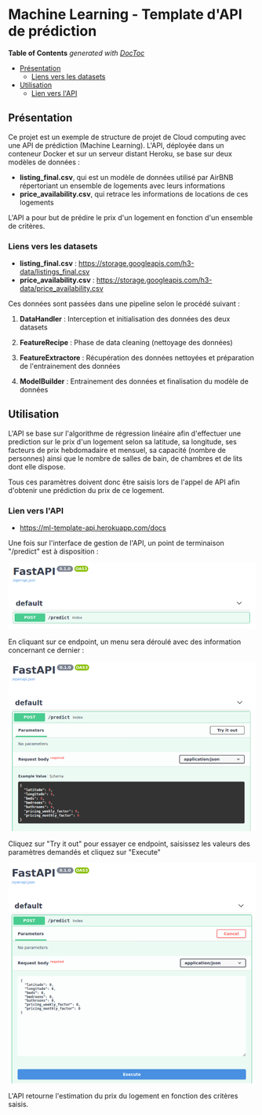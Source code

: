 # Machine Learning - Template d'API de prédiction

<!-- START doctoc generated TOC please keep comment here to allow auto update -->
<!-- DON'T EDIT THIS SECTION, INSTEAD RE-RUN doctoc TO UPDATE -->
**Table of Contents**  *generated with [DocToc](https://github.com/thlorenz/doctoc)*

- [Présentation](#pr%C3%A9sentation)
  - [Liens vers les datasets](#liens-vers-les-datasets)
- [Utilisation](#utilisation)
  - [Lien vers l'API](#lien-vers-lapi)

<!-- END doctoc generated TOC please keep comment here to allow auto update -->

## Présentation

Ce projet est un exemple de structure de projet de Cloud computing avec une API de prédiction (Machine Learning). L'API, déployée dans un conteneur Docker et sur un serveur distant Heroku, se base sur deux modèles de données : 
- **listing_final.csv**, qui est un modèle de données utilisé par AirBNB répertoriant un ensemble de logements avec leurs informations
- **price_availability.csv**, qui retrace les informations de locations de ces logements

L'API a pour but de prédire le prix d'un logement en fonction d'un ensemble de critères.

### Liens vers les datasets
- **listing_final.csv** : https://storage.googleapis.com/h3-data/listings_final.csv
- **price_availability.csv** : https://storage.googleapis.com/h3-data/price_availability.csv

Ces données sont passées dans une pipeline selon le procédé suivant :
1. **DataHandler** : Interception et initialisation des données des deux datasets

2. **FeatureRecipe** : Phase de data cleaning (nettoyage des données)

3. **FeatureExtractore** : Récupération des données nettoyées et préparation de l'entrainement des données

4. **ModelBuilder** : Entrainement des données et finalisation du modèle de données

## Utilisation

L'API se base sur l'algorithme de régression linéaire afin d'effectuer une prediction sur le prix d'un logement selon sa latitude, sa longitude, ses facteurs de prix hebdomadaire et mensuel, sa capacité (nombre de personnes) ainsi que le nombre de salles de bain, de chambres et de lits dont elle dispose.

Tous ces paramètres doivent donc être saisis lors de l'appel de API afin d'obtenir une prédiction du prix de ce logement.

### Lien vers l'API
- https://ml-template-api.herokuapp.com/docs

Une fois sur l'interface de gestion de l'API, un point de terminaison "/predict" est à disposition :

![](./img/1.PNG)

En cliquant sur ce endpoint, un menu sera déroulé avec des information concernant ce dernier :

![](./img/2.PNG)

Cliquez sur "Try it out" pour essayer ce endpoint, saisissez les valeurs des paramètres demandés et cliquez sur "Execute"

![](./img/3.PNG)

L'API retourne l'estimation du prix du logement en fonction des critères saisis.

